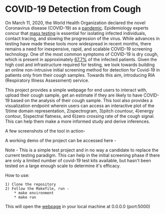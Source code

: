 # COVID-19 Detection from Cough

On March 11, 2020, the World Health Organization declared the novel Coronavirus disease (COVID-19) as a [pandemic](https://pubmed.ncbi.nlm.nih.gov/32191675/). Epidemiology experts concur that [mass testing](https://pubmed.ncbi.nlm.nih.gov/32847926/) is essential for isolating infected individuals, contact tracing, and slowing the progression of the virus. While advances in testing have made these tools more widespread in recent months, there remains a need for inexpensive, rapid, and scalable COVID-19 screening technology. One of the most common symptoms of COVID-19 is dry cough, which is present in approximately [67.7%](https://www.scielo.br/j/rb/a/MsJJz6qXfjjpkXg6qVj4Hfj/?lang=en) of the infected patients. Given the high cost and infrastructure required for testing, we look towards building an online non-intrusive initial screening method for detection for Covid-19 in patients only from their cough samples. Towards this aim, introducing RIA (Respiratory Illness Assessment) service.

This project provides a simple webpage for end users to interact with, upload their cough sample, get an estimate if they are likely to have COVID-19 based on the analysis of their cough sample. This tool also provides a visualization endpoint wherein users can access an interactive plot of the 1)time domain representation, 2)spectrogram, 3)pitch countour, 4)energy contour, 5)spectral flatness, and 6)zero crossing rate of the cough signal. This can help them make a more informed study and derive inferences. 

A few screenshots of the tool in action- 

A working demo of the project can be accessed here - 

Note - This is a simple test project and in no way a candidate to replace the current testing paradigm. This can help in the initial screening phase if there are only a limited number of covid-19 test kits available, but hasn't been tested on a large enough scale to determine it's efficacy.

How to use:
```
1) Clone the repository
2) Follow the Makefile, run -
    * make environment
    * make run
```
This will open the [webpage](ria/static/index.html) in your local machine at 0.0.0.0 (port:5000)
